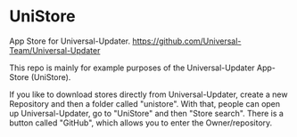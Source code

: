 # UniStore
App Store for Universal-Updater. https://github.com/Universal-Team/Universal-Updater

This repo is mainly for example purposes of the Universal-Updater App-Store (UniStore).

If you like to download stores directly from Universal-Updater, create a new Repository and then a folder called "unistore".
With that, people can open up Universal-Updater, go to "UniStore" and then "Store search". There is a button called "GitHub", which allows you to enter the Owner/repository.
